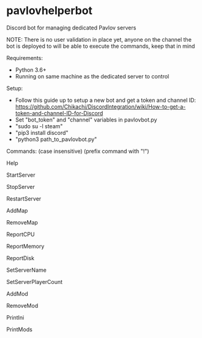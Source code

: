 # pavlovhelperbot
Discord bot for managing dedicated Pavlov servers

NOTE:  There is no user validation in place yet, anyone on the channel the bot is deployed to will be able to execute the commands, keep that in mind

Requirements:
- Python 3.6+
- Running on same machine as the dedicated server to control

Setup:
- Follow this guide up to setup a new bot and get a token and channel ID:
https://github.com/Chikachi/DiscordIntegration/wiki/How-to-get-a-token-and-channel-ID-for-Discord
- Set "bot_token" and "channel" variables in pavlovbot.py
- "sudo su -l steam"
- "pip3 install discord"
- "python3 path_to_pavlovbot.py"

Commands: (case insensitive) (prefix command with "!")

Help

StartServer

StopServer

RestartServer

AddMap <UGC NUMBER> <GAMEMODE>
  
RemoveMap <UGC>

ReportCPU

ReportMemory

ReportDisk

SetServerName <NAME>
  
SetServerPlayerCount <NUMBER>

AddMod <STEAM ID>
  
RemoveMod <STEAM ID>
  
PrintIni

PrintMods
